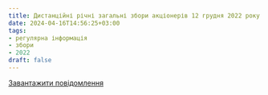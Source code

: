 ```yaml
---
title: Дистанційні річні загальні збори акціонерів 12 грудня 2022 року
date: 2024-04-16T14:56:25+03:00
tags:
- регулярна інформація
- збори
- 2022
draft: false
---
```


[Завантажити повідомлення](Повідомлення%20про%20проведення%20дистанційних%20річних%20загальних%20зборів%2012.12.2022.pdf.xml.zip)
